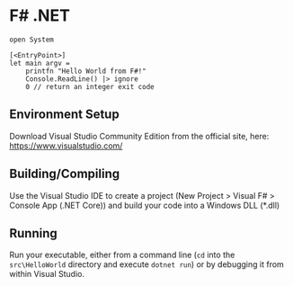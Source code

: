 # F# .NET

```f#
open System

[<EntryPoint>]
let main argv =
    printfn "Hello World from F#!"
    Console.ReadLine() |> ignore
    0 // return an integer exit code
```

## Environment Setup

Download Visual Studio Community Edition from the official site, here: https://www.visualstudio.com/

## Building/Compiling

Use the Visual Studio IDE to create a project (New Project > Visual F# > Console App (.NET Core)) and build your code into a Windows DLL (*.dll)

## Running

Run your executable, either from a command line (`cd` into the `src\HelloWorld` directory and execute `dotnet run`) or by debugging it from within Visual Studio.
